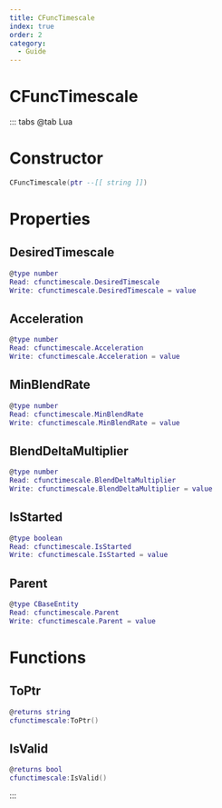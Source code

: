```yaml
---
title: CFuncTimescale
index: true
order: 2
category:
  - Guide
---
```


# CFuncTimescale

::: tabs
@tab Lua
# Constructor
```lua
CFuncTimescale(ptr --[[ string ]])
```
# Properties
## DesiredTimescale 
```lua
@type number
Read: cfunctimescale.DesiredTimescale
Write: cfunctimescale.DesiredTimescale = value
```
## Acceleration 
```lua
@type number
Read: cfunctimescale.Acceleration
Write: cfunctimescale.Acceleration = value
```
## MinBlendRate 
```lua
@type number
Read: cfunctimescale.MinBlendRate
Write: cfunctimescale.MinBlendRate = value
```
## BlendDeltaMultiplier 
```lua
@type number
Read: cfunctimescale.BlendDeltaMultiplier
Write: cfunctimescale.BlendDeltaMultiplier = value
```
## IsStarted 
```lua
@type boolean
Read: cfunctimescale.IsStarted
Write: cfunctimescale.IsStarted = value
```
## Parent 
```lua
@type CBaseEntity
Read: cfunctimescale.Parent
Write: cfunctimescale.Parent = value
```
# Functions
## ToPtr
```lua
@returns string
cfunctimescale:ToPtr()
```
## IsValid
```lua
@returns bool
cfunctimescale:IsValid()
```

:::
